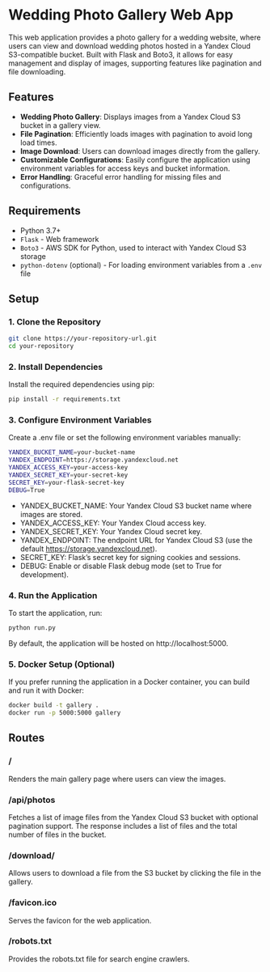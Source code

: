 # Wedding Photo Gallery Web App

This web application provides a photo gallery for a wedding website, where users can view and download wedding photos hosted in a Yandex Cloud S3-compatible bucket. Built with Flask and Boto3, it allows for easy management and display of images, supporting features like pagination and file downloading.

## Features

- **Wedding Photo Gallery**: Displays images from a Yandex Cloud S3 bucket in a gallery view.
- **File Pagination**: Efficiently loads images with pagination to avoid long load times.
- **Image Download**: Users can download images directly from the gallery.
- **Customizable Configurations**: Easily configure the application using environment variables for access keys and bucket information.
- **Error Handling**: Graceful error handling for missing files and configurations.


## Requirements

- Python 3.7+
- `Flask` - Web framework
- `Boto3` - AWS SDK for Python, used to interact with Yandex Cloud S3 storage
- `python-dotenv` (optional) - For loading environment variables from a `.env` file

## Setup

### 1. Clone the Repository

```bash
git clone https://your-repository-url.git
cd your-repository
```

### 2. Install Dependencies

Install the required dependencies using pip:

```bash
pip install -r requirements.txt
```

### 3. Configure Environment Variables

Create a .env file or set the following environment variables manually:

```bash
YANDEX_BUCKET_NAME=your-bucket-name
YANDEX_ENDPOINT=https://storage.yandexcloud.net
YANDEX_ACCESS_KEY=your-access-key
YANDEX_SECRET_KEY=your-secret-key
SECRET_KEY=your-flask-secret-key
DEBUG=True
```

- YANDEX_BUCKET_NAME: Your Yandex Cloud S3 bucket name where images are stored.
- YANDEX_ACCESS_KEY: Your Yandex Cloud access key.
- YANDEX_SECRET_KEY: Your Yandex Cloud secret key.
- YANDEX_ENDPOINT: The endpoint URL for Yandex Cloud S3 (use the default https://storage.yandexcloud.net).
- SECRET_KEY: Flask’s secret key for signing cookies and sessions.
- DEBUG: Enable or disable Flask debug mode (set to True for development).

### 4. Run the Application

To start the application, run:

```bash
python run.py
```

By default, the application will be hosted on http://localhost:5000.

### 5. Docker Setup (Optional)

If you prefer running the application in a Docker container, you can build and run it with Docker:

```bash
docker build -t gallery .
docker run -p 5000:5000 gallery
```

## Routes

### /

Renders the main gallery page where users can view the images.

### /api/photos

Fetches a list of image files from the Yandex Cloud S3 bucket with optional pagination support. The response includes a list of files and the total number of files in the bucket.

### /download/<filename>

Allows users to download a file from the S3 bucket by clicking the file in the gallery.

### /favicon.ico

Serves the favicon for the web application.

### /robots.txt

Provides the robots.txt file for search engine crawlers.
